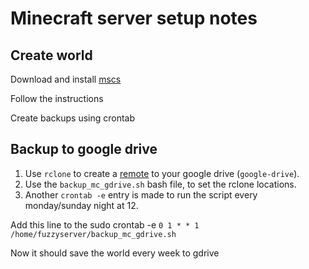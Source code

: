 # Minecraft server setup notes

## Create world
Download and install [mscs](https://minecraftservercontrol.github.io/docs/mscs)

Follow the instructions

Create backups using crontab

## Backup to google drive
1. Use ```rclone``` to create a [remote](https://rclone.org/drive/) to your google drive (```google-drive```).
2. Use the ```backup_mc_gdrive.sh``` bash file, to set the rclone locations.
3. Another ```crontab -e``` entry is made to run the script every monday/sunday night at 12.

Add this line to the sudo crontab -e
```0 1 * * 1 /home/fuzzyserver/backup_mc_gdrive.sh```

Now it should save the world every week to gdrive
